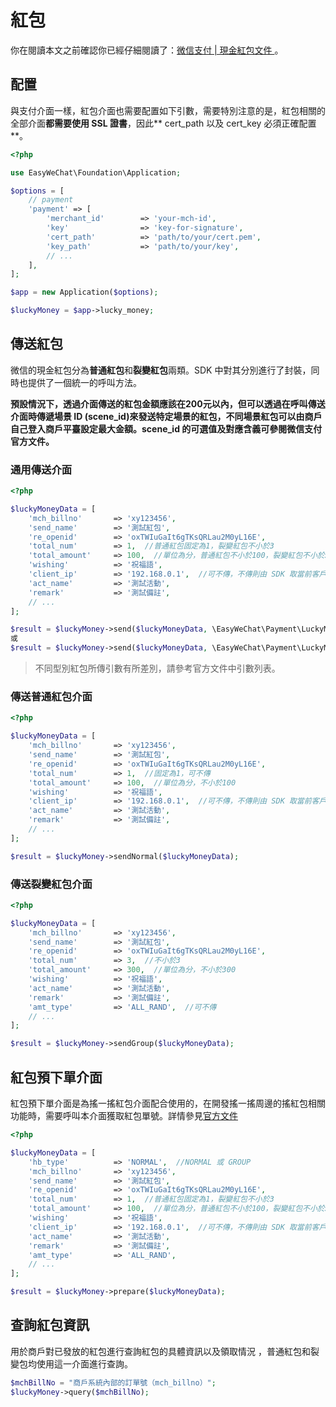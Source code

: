 # 紅包


你在閱讀本文之前確認你已經仔細閱讀了：[微信支付 | 現金紅包文件 ](https://pay.weixin.qq.com/wiki/doc/api/tools/cash_coupon.php?chapter=13_1)。

## 配置

與支付介面一樣，紅包介面也需要配置如下引數，需要特別注意的是，紅包相關的全部介面**都需要使用 SSL 證書**，因此** cert_path 以及 cert_key 必須正確配置**。

```php
<?php

use EasyWeChat\Foundation\Application;

$options = [
    // payment
    'payment' => [
        'merchant_id'        => 'your-mch-id',
        'key'                => 'key-for-signature',
        'cert_path'          => 'path/to/your/cert.pem',
        'key_path'           => 'path/to/your/key',
        // ...
    ],
];

$app = new Application($options);

$luckyMoney = $app->lucky_money;
```

## 傳送紅包

微信的現金紅包分為**普通紅包**和**裂變紅包**兩類。SDK 中對其分別進行了封裝，同時也提供了一個統一的呼叫方法。

**預設情況下，透過介面傳送的紅包金額應該在200元以內，但可以透過在呼叫傳送介面時傳遞場景 ID (scene_id)來發送特定場景的紅包，不同場景紅包可以由商戶自己登入商戶平臺設定最大金額。scene_id 的可選值及對應含義可參閱微信支付官方文件。**

### 通用傳送介面

```php
<?php

$luckyMoneyData = [
    'mch_billno'       => 'xy123456',
    'send_name'        => '測試紅包',
    're_openid'        => 'oxTWIuGaIt6gTKsQRLau2M0yL16E',
    'total_num'        => 1,  //普通紅包固定為1，裂變紅包不小於3
    'total_amount'     => 100,  //單位為分，普通紅包不小於100，裂變紅包不小於300
    'wishing'          => '祝福語',
    'client_ip'        => '192.168.0.1',  //可不傳，不傳則由 SDK 取當前客戶端 IP
    'act_name'         => '測試活動',
    'remark'           => '測試備註',
    // ...
];

$result = $luckyMoney->send($luckyMoneyData, \EasyWeChat\Payment\LuckyMoney\API::TYPE_NORMAL);
或
$result = $luckyMoney->send($luckyMoneyData, \EasyWeChat\Payment\LuckyMoney\API::TYPE_GROUP);

```

> 不同型別紅包所傳引數有所差別，請參考官方文件中引數列表。


### 傳送普通紅包介面

```php
<?php

$luckyMoneyData = [
    'mch_billno'       => 'xy123456',
    'send_name'        => '測試紅包',
    're_openid'        => 'oxTWIuGaIt6gTKsQRLau2M0yL16E',
    'total_num'        => 1,  //固定為1，可不傳
    'total_amount'     => 100,  //單位為分，不小於100
    'wishing'          => '祝福語',
    'client_ip'        => '192.168.0.1',  //可不傳，不傳則由 SDK 取當前客戶端 IP
    'act_name'         => '測試活動',
    'remark'           => '測試備註',
    // ...
];

$result = $luckyMoney->sendNormal($luckyMoneyData);

```

### 傳送裂變紅包介面

```php
<?php

$luckyMoneyData = [
    'mch_billno'       => 'xy123456',
    'send_name'        => '測試紅包',
    're_openid'        => 'oxTWIuGaIt6gTKsQRLau2M0yL16E',
    'total_num'        => 3,  //不小於3
    'total_amount'     => 300,  //單位為分，不小於300
    'wishing'          => '祝福語',
    'act_name'         => '測試活動',
    'remark'           => '測試備註',
    'amt_type'         => 'ALL_RAND',  //可不傳
    // ...
];

$result = $luckyMoney->sendGroup($luckyMoneyData);

```

## 紅包預下單介面

紅包預下單介面是為搖一搖紅包介面配合使用的，在開發搖一搖周邊的搖紅包相關功能時，需要呼叫本介面獲取紅包單號。詳情參見[官方文件](http://mp.weixin.qq.com/wiki/7/0ddd50ed2421b99fedd071281c074aab.html#.E7.BA.A2.E5.8C.85.E9.A2.84.E4.B8.8B.E5.8D.95.E6.8E.A5.E5.8F.A3)


```php
<?php

$luckyMoneyData = [
    'hb_type'          => 'NORMAL',  //NORMAL 或 GROUP
    'mch_billno'       => 'xy123456',
    'send_name'        => '測試紅包',
    're_openid'        => 'oxTWIuGaIt6gTKsQRLau2M0yL16E',
    'total_num'        => 1,  //普通紅包固定為1，裂變紅包不小於3
    'total_amount'     => 100,  //單位為分，普通紅包不小於100，裂變紅包不小於300
    'wishing'          => '祝福語',
    'client_ip'        => '192.168.0.1',  //可不傳，不傳則由 SDK 取當前客戶端 IP
    'act_name'         => '測試活動',
    'remark'           => '測試備註',
    'amt_type'         => 'ALL_RAND',
    // ...
];

$result = $luckyMoney->prepare($luckyMoneyData);

```

## 查詢紅包資訊

用於商戶對已發放的紅包進行查詢紅包的具體資訊以及領取情況 ，普通紅包和裂變包均使用這一介面進行查詢。

```php
$mchBillNo = "商戶系統內部的訂單號（mch_billno）";
$luckyMoney->query($mchBillNo);
```
